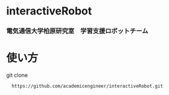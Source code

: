 # interactiveRobot
### 電気通信大学柏原研究室　学習支援ロボットチーム

# 使い方
git clone

      https://github.com/academicengineer/interactiveRobot.git
